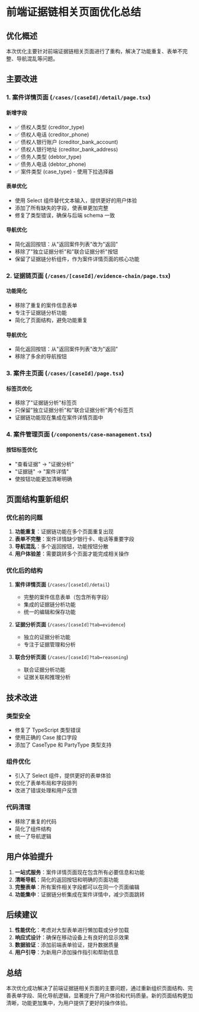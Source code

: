 # 前端证据链相关页面优化总结

## 优化概述

本次优化主要针对前端证据链相关页面进行了重构，解决了功能重复、表单不完整、导航混乱等问题。

## 主要改进

### 1. 案件详情页面 (`/cases/[caseId]/detail/page.tsx`)

#### 新增字段
- ✅ 债权人类型 (creditor_type)
- ✅ 债权人电话 (creditor_phone)
- ✅ 债权人银行账户 (creditor_bank_account)
- ✅ 债权人银行地址 (creditor_bank_address)
- ✅ 债务人类型 (debtor_type)
- ✅ 债务人电话 (debtor_phone)
- ✅ 案件类型 (case_type) - 使用下拉选择器

#### 表单优化
- 使用 Select 组件替代文本输入，提供更好的用户体验
- 添加了所有缺失的字段，使表单更加完整
- 修复了类型错误，确保与后端 schema 一致

#### 导航优化
- 简化返回按钮：从"返回案件列表"改为"返回"
- 移除了"独立证据分析"和"联合证据分析"按钮
- 保留了证据链分析组件，作为案件详情页面的核心功能

### 2. 证据链页面 (`/cases/[caseId]/evidence-chain/page.tsx`)

#### 功能简化
- 移除了重复的案件信息表单
- 专注于证据链分析功能
- 简化了页面结构，避免功能重复

#### 导航优化
- 简化返回按钮：从"返回案件列表"改为"返回"
- 移除了多余的导航按钮

### 3. 案件主页面 (`/cases/[caseId]/page.tsx`)

#### 标签页优化
- 移除了"证据链分析"标签页
- 只保留"独立证据分析"和"联合证据分析"两个标签页
- 证据链功能现在集成在案件详情页面中

### 4. 案件管理页面 (`/components/case-management.tsx`)

#### 按钮标签优化
- "查看证据" → "证据分析"
- "证据链" → "案件详情"
- 使按钮功能更加清晰明确

## 页面结构重新组织

### 优化前的问题
1. **功能重复**：证据链功能在多个页面重复出现
2. **表单不完整**：案件详情缺少银行卡、电话等重要字段
3. **导航混乱**：多个返回按钮，功能按钮分散
4. **用户体验差**：需要跳转多个页面才能完成相关操作

### 优化后的结构
1. **案件详情页面** (`/cases/[caseId]/detail`)
   - 完整的案件信息表单（包含所有字段）
   - 集成的证据链分析功能
   - 统一的编辑和保存功能

2. **证据分析页面** (`/cases/[caseId]?tab=evidence`)
   - 独立的证据分析功能
   - 专注于证据管理和分析

3. **联合分析页面** (`/cases/[caseId]?tab=reasoning`)
   - 联合证据分析功能
   - 证据关联和推理分析

## 技术改进

### 类型安全
- 修复了 TypeScript 类型错误
- 使用正确的 Case 接口字段
- 添加了 CaseType 和 PartyType 类型支持

### 组件优化
- 引入了 Select 组件，提供更好的表单体验
- 优化了表单布局和字段排列
- 改进了错误处理和用户反馈

### 代码清理
- 移除了重复的代码
- 简化了组件结构
- 统一了导航逻辑

## 用户体验提升

1. **一站式服务**：案件详情页面现在包含所有必要信息和功能
2. **清晰导航**：简化的返回按钮和明确的页面功能
3. **完整表单**：所有案件相关字段都可以在同一个页面编辑
4. **功能集中**：证据链分析集成在案件详情中，减少页面跳转

## 后续建议

1. **性能优化**：考虑对大型表单进行懒加载或分步加载
2. **响应式设计**：确保在移动设备上有良好的显示效果
3. **数据验证**：添加前端表单验证，提升数据质量
4. **用户引导**：为新用户添加操作指引和帮助信息

## 总结

本次优化成功解决了前端证据链相关页面的主要问题，通过重新组织页面结构、完善表单字段、简化导航逻辑，显著提升了用户体验和代码质量。新的页面结构更加清晰，功能更加集中，为用户提供了更好的操作体验。
